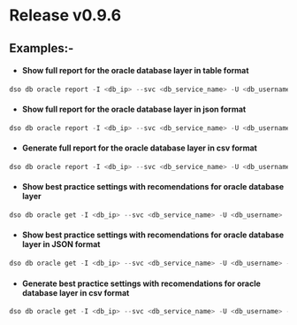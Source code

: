 # Release v0.9.6
## Examples:-
* #### **Show** full report for the oracle database layer in **table** format
```powershell
dso db oracle report -I <db_ip> --svc <db_service_name> -U <db_username>
```
* #### **Show** full report for the oracle database layer in **json** format
```powershell
dso db oracle report -I <db_ip> --svc <db_service_name> -U <db_username> -o json
```
* #### **Generate** full report for the oracle database layer in **csv** format
```powershell
dso db oracle report -I <db_ip> --svc <db_service_name> -U <db_username> -o csv
```
* #### **Show** best practice settings with recomendations for oracle database layer
```powershell
dso db oracle get -I <db_ip> --svc <db_service_name> -U <db_username>
```
* #### **Show** best practice settings with recomendations for oracle database layer in **JSON** format
```powershell
dso db oracle get -I <db_ip> --svc <db_service_name> -U <db_username> -o json
```
* #### **Generate** best practice settings with recomendations for oracle database layer in **csv** format
```powershell
dso db oracle get -I <db_ip> --svc <db_service_name> -U <db_username> -o csv
```